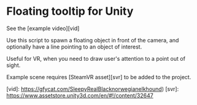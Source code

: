 # Floating tooltip for Unity

See the [example video][vid]

Use this script to spawn a floating object in front of the camera, and
optionally have a line pointing to an object of interest.

Useful for VR, when you need to draw user's attention to a point out of sight.

Example scene requires [SteamVR asset][svr] to be added to the project.


[vid]: https://gfycat.com/SleepyRealBlacknorwegianelkhound)
[svr]: https://www.assetstore.unity3d.com/en/#!/content/32647
